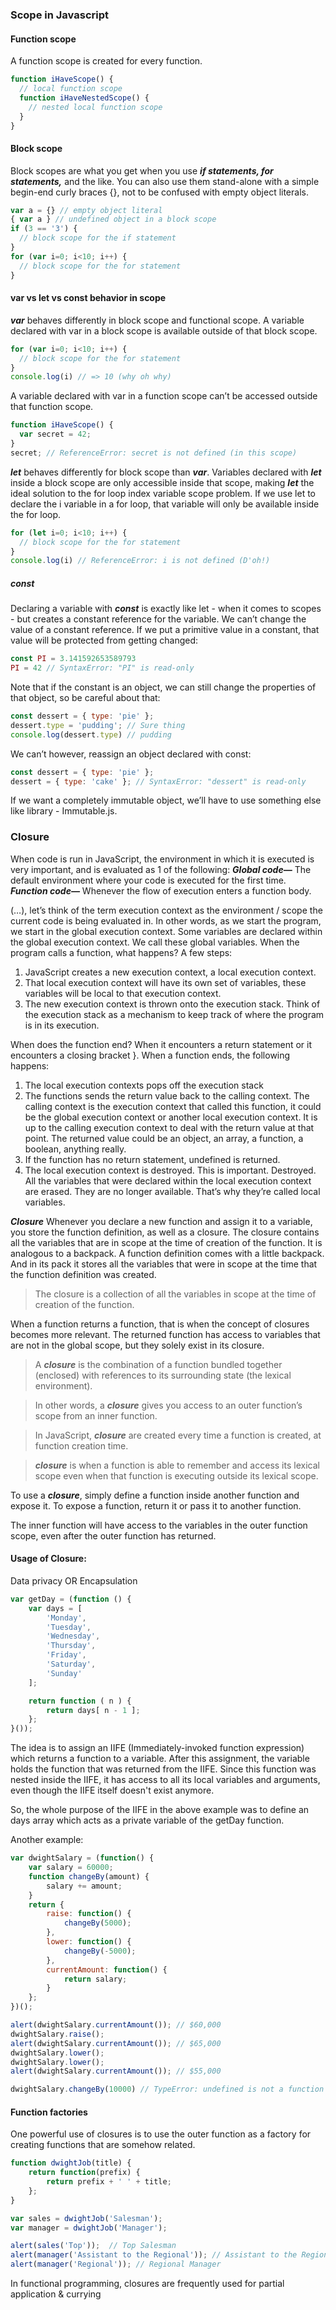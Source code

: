 ### Scope in Javascript
#### Function scope
A function scope is created for every function.
```javascript
function iHaveScope() {
  // local function scope
  function iHaveNestedScope() {
    // nested local function scope
  }
}
```

#### Block scope
Block scopes are what you get when you use **_if statements, for statements,_** and the like. You can also use them stand-alone with a simple begin-end curly braces {}, not to be confused with empty object literals.
```javascript
var a = {} // empty object literal
{ var a } // undefined object in a block scope
if (3 == '3') {
  // block scope for the if statement
}
for (var i=0; i<10; i++) {
  // block scope for the for statement
}
```

#### var vs let vs const behavior in scope
**_var_** behaves differently in block scope and functional scope.
A variable declared with var in a block scope is available outside of that block scope.
```javascript
for (var i=0; i<10; i++) {
  // block scope for the for statement
}
console.log(i) // => 10 (why oh why)
```
A variable declared with var in a function scope can’t be accessed outside that function scope.
```javascript
function iHaveScope() {
  var secret = 42;
}
secret; // ReferenceError: secret is not defined (in this scope)
```

**_let_** behaves differently for block scope than **_var_**. Variables declared with **_let_** inside a block scope are only accessible inside that scope, making **_let_** the ideal solution to the for loop index variable scope problem. 
If we use let to declare the i variable in a for loop, that variable will only be available inside the for loop.
```javascript
for (let i=0; i<10; i++) {
  // block scope for the for statement
}
console.log(i) // ReferenceError: i is not defined (D'oh!)
```
##### const
Declaring a variable with **_const_** is exactly like let - when it comes to scopes - but creates a constant reference for the variable. We can’t change the value of a constant reference. 
If we put a primitive value in a constant, that value will be protected from getting changed:
```javascript
const PI = 3.141592653589793
PI = 42 // SyntaxError: "PI" is read-only
```
Note that if the constant is an object, we can still change the properties of that object, so be careful about that:
```javascript
const dessert = { type: 'pie' };
dessert.type = 'pudding'; // Sure thing
console.log(dessert.type) // pudding
```
We can’t however, reassign an object declared with const:
```javascript
const dessert = { type: 'pie' };
dessert = { type: 'cake' }; // SyntaxError: "dessert" is read-only
```
If we want a completely immutable object, we’ll have to use something else like library - Immutable.js.

### Closure
When code is run in JavaScript, the environment in which it is executed is very important, and is evaluated as 1 of the following:
**_Global code—_** The default environment where your code is executed for the first time.
**_Function code—_** Whenever the flow of execution enters a function body.

(…), let’s think of the term execution context as the environment / scope the current code is being evaluated in.
In other words, as we start the program, we start in the global execution context. Some variables are declared within the global execution context. We call these global variables. When the program calls a function, what happens? A few steps:
1. JavaScript creates a new execution context, a local execution context.
2. That local execution context will have its own set of variables, these variables will be local to that execution context.
3. The new execution context is thrown onto the execution stack. Think of the execution stack as a mechanism to keep track of where the program is in its execution.

When does the function end? When it encounters a return statement or it encounters a closing bracket }. When a function ends, the following happens:
1. The local execution contexts pops off the execution stack
2. The functions sends the return value back to the calling context. The calling context is the execution context that called this function, it could be the global execution context or another local execution context. It is up to the calling execution context to deal with the return value at that point. The returned value could be an object, an array, a function, a boolean, anything really. 
3. If the function has no return statement, undefined is returned.
4. The local execution context is destroyed. This is important. Destroyed. All the variables that were declared within the local execution context are erased. They are no longer available. That’s why they’re called local variables.

**_Closure_**
Whenever you declare a new function and assign it to a variable, you store the function definition, as well as a closure. The closure contains all the variables that are in scope at the time of creation of the function. It is analogous to a backpack. A function definition comes with a little backpack. And in its pack it stores all the variables that were in scope at the time that the function definition was created.
> The closure is a collection of all the variables in scope at the time of creation of the function.

When a function returns a function, that is when the concept of closures becomes more relevant. The returned function has access to variables that are not in the global scope, but they solely exist in its closure.

> A **_closure_** is the combination of a function bundled together (enclosed) with references to its surrounding state (the lexical environment). 

> In other words, a **_closure_** gives you access to an outer function’s scope from an inner function. 

> In JavaScript, **_closure_** are created every time a function is created, at function creation time.

> **_closure_** is when a function is able to remember and access its lexical scope even when that function is executing outside its lexical scope.

To use a **_closure_**, simply define a function inside another function and expose it. To expose a function, return it or pass it to another function.

The inner function will have access to the variables in the outer function scope, even after the outer function has returned.

#### Usage of Closure:
Data privacy OR Encapsulation
```javascript
var getDay = (function () {
    var days = [
        'Monday',
        'Tuesday',
        'Wednesday',
        'Thursday',
        'Friday',
        'Saturday',
        'Sunday'
    ];

    return function ( n ) {
        return days[ n - 1 ];
    };
}());
```
The idea is to assign an IIFE (Immediately-invoked function expression) which returns a function to a variable. After this assignment, the variable holds the function that was returned from the IIFE. Since this function was nested inside the IIFE, it has access to all its local variables and arguments, even though the IIFE itself doesn't exist anymore.

So, the whole purpose of the IIFE in the above example was to define an days array which acts as a private variable of the getDay function.

Another example:
```javascript
var dwightSalary = (function() {
    var salary = 60000;
    function changeBy(amount) {
        salary += amount;
    }
    return {
        raise: function() {
            changeBy(5000);
        },
        lower: function() {
            changeBy(-5000);
        },
        currentAmount: function() {
            return salary;
        }
    }; 
})();

alert(dwightSalary.currentAmount()); // $60,000
dwightSalary.raise();
alert(dwightSalary.currentAmount()); // $65,000
dwightSalary.lower();
dwightSalary.lower();
alert(dwightSalary.currentAmount()); // $55,000

dwightSalary.changeBy(10000) // TypeError: undefined is not a function
```

#### Function factories
One powerful use of closures is to use the outer function as a factory for creating functions that are somehow related.
```javascript
function dwightJob(title) {
    return function(prefix) {
        return prefix + ' ' + title;
    };
}

var sales = dwightJob('Salesman');
var manager = dwightJob('Manager');

alert(sales('Top'));  // Top Salesman
alert(manager('Assistant to the Regional')); // Assistant to the Regional Manager
alert(manager('Regional')); // Regional Manager
```
In functional programming, closures are frequently used for partial application & currying